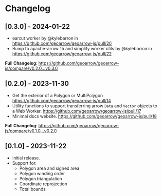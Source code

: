 # Changelog

## [0.3.0] - 2024-01-22

- earcut worker by @kylebarron in https://github.com/geoarrow/geoarrow-js/pull/20
- Bump to apache-arrow 15 and simplify worker utils by @kylebarron in https://github.com/geoarrow/geoarrow-js/pull/22

**Full Changelog**: https://github.com/geoarrow/geoarrow-js/compare/v0.2.0...v0.3.0

## [0.2.0] - 2023-11-30

- Get the exterior of a Polygon or MultiPolygon https://github.com/geoarrow/geoarrow-js/pull/14
- Utility functions to support transferring arrow `Data` and `Vector` objects to a Web Worker. https://github.com/geoarrow/geoarrow-js/pull/17
- Minimal docs website. https://github.com/geoarrow/geoarrow-js/pull/18

**Full Changelog**: https://github.com/geoarrow/geoarrow-js/compare/v0.1.0...v0.2.0

## [0.1.0] - 2023-11-22

- Initial release.
- Support for:
  - Polygon area and signed area
  - Polygon winding order
  - Polygon triangulation
  - Coordinate reprojection
  - Total bounds
